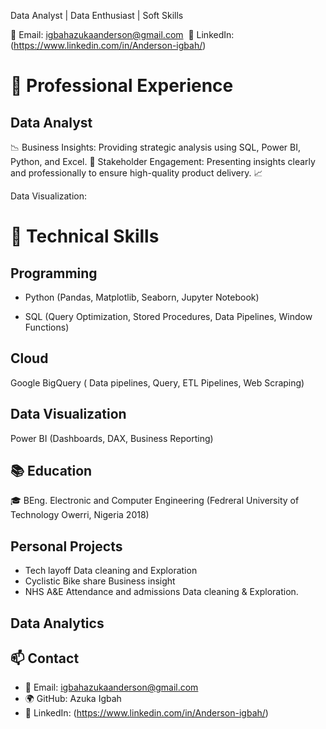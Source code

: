 Data Analyst | Data Enthusiast | Soft Skills 


 

 

 

 

 

📧 Email: igbahazukaanderson@gmail.com 
📎 LinkedIn: (https://www.linkedin.com/in/Anderson-igbah/)
# 💼 Professional Experience

## Data Analyst

📉 Business Insights: Providing strategic analysis using SQL, Power BI, Python, and Excel. 📢 Stakeholder Engagement: Presenting insights clearly and professionally to ensure high-quality product delivery. 📈 

Data Visualization: 

# 🔧 Technical Skills

## Programming

 - Python (Pandas, Matplotlib, Seaborn, Jupyter Notebook)

  - SQL (Query Optimization, Stored Procedures, Data Pipelines, Window Functions)
  
## Cloud 
Google BigQuery ( Data pipelines, Query, 
 ETL Pipelines, Web Scraping)

## Data Visualization

 Power BI (Dashboards, DAX, Business Reporting)


## 📚 Education

🎓 BEng. Electronic and Computer Engineering (Fedreral University of Technology Owerri, Nigeria 2018) 

## Personal Projects

- Tech layoff Data cleaning and Exploration
- Cyclistic Bike share Business insight
- NHS A&E Attendance and admissions Data cleaning & Exploration.


## Data Analytics


## 📫 Contact

- 📧 Email: igbahazukaanderson@gmail.com
- 🌍 GitHub: Azuka Igbah
- 💼 LinkedIn: (https://www.linkedin.com/in/Anderson-igbah/)
